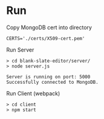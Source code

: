 
# Run

Copy MongoDB cert into directory
```
CERTS='./certs/X509-cert.pem'
```

Run Server
```
> cd blank-slate-editor/server/
> node server.js

Server is running on port: 5000
Successfully connected to MongoDB.
```

Run Client (webpack)
```
> cd client
> npm start